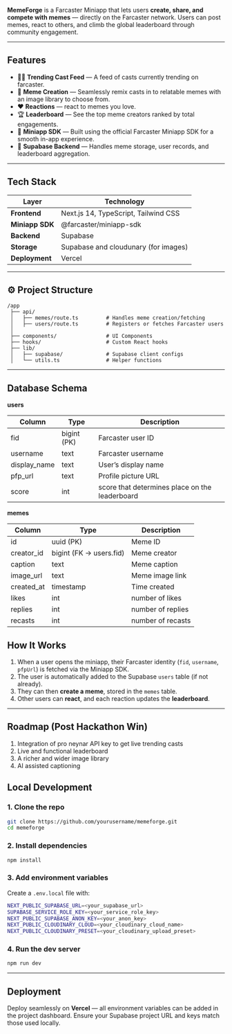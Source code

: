 **MemeForge** is a Farcaster Miniapp that lets users **create, share, and compete with memes** — directly on the Farcaster network.
Users can post memes, react to others, and climb the global leaderboard through community engagement.

---

##  Features

* 🧑‍🎨 **Trending Cast Feed** — A feed of casts currently trending on farcaster.
* 🪪 **Meme Creation** — Seamlessly remix casts in to relatable memes with an image library to choose from.
* ❤️ **Reactions** — react to memes you love.
* 🏆 **Leaderboard** — See the top meme creators ranked by total engagements.
* 🧩 **Miniapp SDK** — Built using the official Farcaster Miniapp SDK for a smooth in-app experience.
* 💾 **Supabase Backend** — Handles meme storage, user records, and leaderboard aggregation.

---

## Tech Stack

| Layer           | Technology                                                                       |
| --------------- | -------------------------------------------------------------------------------- |
| **Frontend**    | Next.js 14, TypeScript, Tailwind CSS                                |
| **Miniapp SDK** | @farcaster/miniapp-sdk
| **Backend**     | Supabase                                            
| **Storage**     | Supabase and cloudunary (for images)                                                    |
| **Deployment**  | Vercel                                                                           

---

## ⚙️ Project Structure

```
/app
 ├── api/
 │   ├── memes/route.ts         # Handles meme creation/fetching
 │   ├── users/route.ts         # Registers or fetches Farcaster users
 │   
 ├── components/                # UI Components
 ├── hooks/                     # Custom React hooks
 ├── lib/
 │   ├── supabase/              # Supabase client configs
 │   └── utils.ts               # Helper functions
```

---

##  Database Schema

**users**

| Column       | Type        | Description         |
| ------------ | ----------- | ------------------- |
| fid          | bigint (PK) | Farcaster user ID   |
| username     | text        | Farcaster username  |
| display_name | text        | User’s display name |
| pfp_url      | text        | Profile picture URL |
| score     | int                   | score that determines place on the leaderboard |

**memes**

| Column     | Type                    | Description     |
| ---------- | ----------------------- | --------------- |
| id         | uuid (PK)               | Meme ID         |
| creator_id | bigint (FK → users.fid) | Meme creator    |
| caption    | text                    | Meme caption    |
| image_url  | text                    | Meme image link |
| created_at | timestamp               | Time created    |
| likes         | int              | number of likes       |
| replies    | int    | number of replies      |
| recasts    | int | number of recasts     |


##  How It Works

1. When a user opens the miniapp, their Farcaster identity (`fid`, `username`, `pfpUrl`) is fetched via the Miniapp SDK.
2. The user is automatically added to the Supabase `users` table (if not already).
3. They can then **create a meme**, stored in the `memes` table.
4. Other users can **react**, and each reaction updates the **leaderboard**.

---

##   Roadmap (Post Hackathon Win)

1. Integration of pro neynar API key to get live trending casts
2. Live and functional leaderboard
3.  A richer and wider image library
4.  AI assisted captioning

##  Local Development

### 1. Clone the repo

```bash
git clone https://github.com/yourusername/memeforge.git
cd memeforge
```

### 2. Install dependencies

```bash
npm install
```

### 3. Add environment variables

Create a `.env.local` file with:

```bash
NEXT_PUBLIC_SUPABASE_URL=<your_supabase_url>
SUPABASE_SERVICE_ROLE_KEY=<your_service_role_key>
NEXT_PUBLIC_SUPABASE_ANON_KEY=<your_anon_key>
NEXT_PUBLIC_CLOUDINARY_CLOUD=<your_cloudinary_cloud_name>
NEXT_PUBLIC_CLOUDINARY_PRESET=<your_cloudinary_upload_preset>
```

### 4. Run the dev server

```bash
npm run dev
```

---

##  Deployment

Deploy seamlessly on **Vercel** — all environment variables can be added in the project dashboard.
Ensure your Supabase project URL and keys match those used locally.



